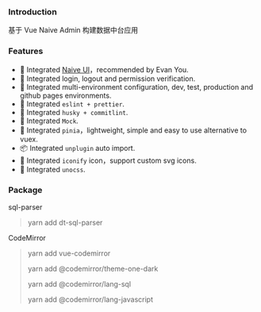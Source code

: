 ### Introduction

基于 Vue Naive Admin 构建数据中台应用

### Features

- 🍒 Integrated [Naive UI](https://www.naiveui.com)，recommended by Evan You.
- 🍑 Integrated login, logout and permission verification.
- 🍐 Integrated multi-environment configuration, dev, test, production and github pages environments.
- 🍎 Integrated `eslint + prettier`.
- 🍌 Integrated `husky + commitlint`.
- 🍉 Integrated `Mock`.
- 🍍 Integrated `pinia`，lightweight, simple and easy to use alternative to vuex.
- 📦 Integrated `unplugin` auto import.
- 🤹 Integrated `iconify` icon，support custom svg icons.
- 🍇 Integrated `unocss`.

### Package

sql-parser

> yarn add dt-sql-parser

CodeMirror

> yarn add vue-codemirror
>
> yarn add @codemirror/theme-one-dark
>
> yarn add @codemirror/lang-sql
>
> yarn add @codemirror/lang-javascript
